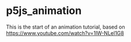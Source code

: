 # p5js_animation

This is the start of an animation tutorial, based on https://www.youtube.com/watch?v=1lW-NLel1G8
